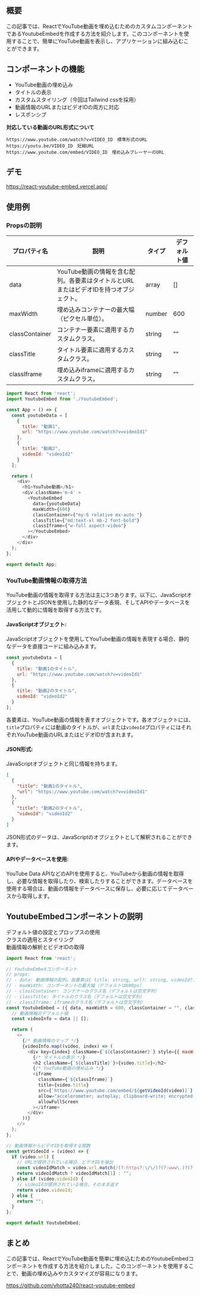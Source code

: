 
## 概要
この記事では、ReactでYouTube動画を埋め込むためのカスタムコンポーネントであるYoutubeEmbedを作成する方法を紹介します。このコンポーネントを使用することで、簡単にYouTube動画を表示し、アプリケーションに組み込むことができます。

## コンポーネントの機能

- YouTube動画の埋め込み
- タイトルの表示
- カスタムスタイリング（今回はTailwind cssを採用）
- 動画情報のURLまたはビデオIDの両方に対応
- レスポンシブ

**対応している動画のURL形式について**
```
https://www.youtube.com/watch?v=VIDEO_ID　標準形式のURL
https://youtu.be/VIDEO_ID　短縮URL
https://www.youtube.com/embed/VIDEO_ID　埋め込みプレーヤーのURL

```


## デモ

https://react-youtube-embed.vercel.app/


## 使用例

### Propsの説明
| プロパティ名       | 説明                                                                              | タイプ           | デフォルト値 |
|-------------------|-----------------------------------------------------------------------------------|------------------|--------------|
| data              | YouTube動画の情報を含む配列。各要素はタイトルとURLまたはビデオIDを持つオブジェクト。   | array            | []           |
| maxWidth          | 埋め込みコンテナーの最大幅（ピクセル単位）。                                           | number           | 600          |
| classContainer    | コンテナー要素に適用するカスタムクラス。                                               | string           | ""           |
| classTitle        | タイトル要素に適用するカスタムクラス。                                                 | string           | ""           |
| classIframe       | 埋め込みiframeに適用するカスタムクラス。                                               | string           | ""           |

```react:App.js
import React from 'react';
import YoutubeEmbed from './YoutubeEmbed';

const App = () => {
  const youtubeData = [
    {
      title: "動画1",
      url: "https://www.youtube.com/watch?v=videoId1"
    },
    {
      title: "動画2",
      videoId: "videoId2"
    }
  ];

  return (
    <div>
      <h1>YouTube動画</h1>
      <div className='m-4' >
        <YoutubeEmbed
          data={youtubeData}
          maxWidth={600}
          classContainer={"my-6 relative mx-auto "}
          classTitle={"md:text-xl mb-2 font-bold"}
          classIframe={"w-full aspect-video"}
        ></YoutubeEmbed>
      </div>
    </div>
  );
};

export default App;

```
### YouTube動画情報の取得方法

YouTube動画の情報を取得する方法は主に3つあります。以下に、JavaScriptオブジェクトとJSONを使用した静的なデータ表現、そしてAPIやデータベースを活用して動的に情報を取得する方法です。

#### JavaScriptオブジェクト:
JavaScriptオブジェクトを使用してYouTube動画の情報を表現する場合、静的なデータを直接コードに組み込みます。
```React:youtubeData.js
const youtubeData = [
  {
    title: "動画1のタイトル",
    url: "https://www.youtube.com/watch?v=videoId1"
  },
  {
    title: "動画2のタイトル",
    videoId: "videoId2"
  }
];
```
各要素は、YouTube動画の情報を表すオブジェクトです。各オブジェクトには、`title`プロパティには動画のタイトルが、`url`または`videoId`プロパティにはそれぞれYouTube動画のURLまたはビデオIDが含まれます。



#### JSON形式:
JavaScriptオブジェクトと同じ情報を持ちます。
```json:youtubeData.json
[
  {
    "title": "動画1のタイトル",
    "url": "https://www.youtube.com/watch?v=videoId1"
  },
  {
    "title": "動画2のタイトル",
    "videoId": "videoId2"
  }
]

```
JSON形式のデータは、JavaScriptのオブジェクトとして解釈されることができます。

#### APIやデータベースを使用:
YouTube Data APIなどのAPIを使用すると、YouTubeから動画の情報を取得し、必要な情報を取得したり、検索したりすることができます。データベースを使用する場合は、動画の情報をデータベースに保存し、必要に応じてデータベースから取得します。


## YoutubeEmbedコンポーネントの説明
デフォルト値の設定とプロップスの使用<br>
クラスの適用とスタイリング<br>
動画情報の解析とビデオIDの取得<br>

```react:youtubeEmbed.js
import React from 'react';

// YoutubeEmbedコンポーネント
// props:
// - data: 動画情報の配列。各要素は{ title: string, url?: string, videoId?: string }形式であり、urlまたはvideoIdのいずれかを含む。
// - maxWidth: コンポーネントの最大幅（デフォルトは600px）
// - classContainer: コンテナーのクラス名（デフォルトは空文字列）
// - classTitle: タイトルのクラス名（デフォルトは空文字列）
// - classIframe: iframeのクラス名（デフォルトは空文字列）
const YoutubeEmbed = ({ data, maxWidth = 600, classContainer = "", classTitle = "", classIframe = "" }) => {
  // 動画情報のデフォルト値
  const videoInfo = data || [];

  return (
    <>
      {/* 動画情報のマップ */}
      {videoInfo.map((video, index) => (
        <div key={index} className={`${classContainer}`} style={{ maxWidth: `${maxWidth}px` }}>
          {/* タイトルの表示 */}
          <h2 className={`${classTitle}`}>{video.title}</h2>
          {/* YouTube動画の埋め込み */}
          <iframe
            className={`${classIframe}`}
            title={video.title}
            src={`https://www.youtube.com/embed/${getVideoId(video)}`}
            allow="accelerometer; autoplay; clipboard-write; encrypted-media; gyroscope; picture-in-picture; web-share"
            allowFullScreen
          ></iframe>
        </div>
      ))}
    </>
  );
};

// 動画情報からビデオIDを取得する関数
const getVideoId = (video) => {
  if (video.url) {
    // URLが提供されている場合、ビデオIDを抽出
    const videoIdMatch = video.url.match(/(?:https?:\/\/)?(?:www\.)?(?:youtube\.com\/(?:[^/]+\/.+\/|(?:v|e(?:mbed)?)\/|.*[?&]v=)|youtu\.be\/)([^"&?/ ]{11})/);
    return videoIdMatch ? videoIdMatch[1] : "";
  } else if (video.videoId) {
    // videoIdが提供されている場合、そのまま返す
    return video.videoId;
  } else {
    return "";
  }
};

export default YoutubeEmbed;

```





## まとめ

この記事では、ReactでYouTube動画を簡単に埋め込むためのYoutubeEmbedコンポーネントを作成する方法を紹介しました。このコンポーネントを使用することで、動画の埋め込みやカスタマイズが容易になります。

https://github.com/yhotta240/react-youtube-embed
